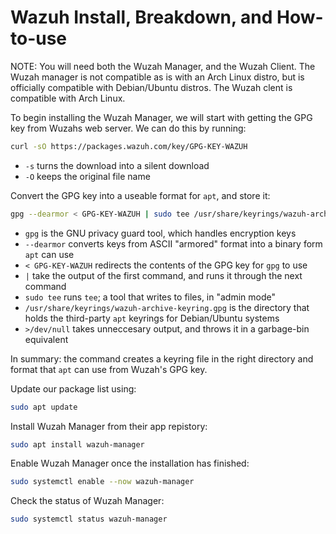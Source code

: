 # Wazuh Install, Breakdown, and How-to-use

NOTE: You will need both the Wuzah Manager, and the Wuzah Client. The Wuzah manager is not compatible as is with an Arch Linux distro, but is officially compatible with Debian/Ubuntu distros. The Wuzah clent is compatible with Arch Linux.

To begin installing the Wuzah Manager, we will start with getting the GPG key from Wuzahs web server. We can do this by running:
```bash
curl -sO https://packages.wazuh.com/key/GPG-KEY-WAZUH
```
- `-s` turns the download into a silent download
- `-O` keeps the original file name

Convert the GPG key into a useable format for `apt`, and store it:
```bash
gpg --dearmor < GPG-KEY-WAZUH | sudo tee /usr/share/keyrings/wazuh-archive-keyring.gpg >/dev/null
```
- `gpg` is the GNU privacy guard tool, which handles encryption keys
- `--dearmor` converts keys from ASCII "armored" format into a binary form `apt` can use
- `< GPG-KEY-WAZUH` redirects the contents of the GPG key for `gpg` to use
- `|` take the output of the first command, and runs it through the next command
- `sudo tee` runs `tee`; a tool that writes to files, in "admin mode" 
- `/usr/share/keyrings/wazuh-archive-keyring.gpg` is the directory that holds the third-party `apt` keyrings for Debian/Ubuntu systems
- `>/dev/null` takes unneccesary output, and throws it in a garbage-bin equivalent

In summary: the command creates a keyring file in the right directory and format that `apt` can use from Wuzah's GPG key.

Update our package list using:
```bash
sudo apt update
```
Install Wuzah Manager from their app repistory:
```bash
sudo apt install wazuh-manager
```
Enable Wuzah Manager once the installation has finished:
```bash
sudo systemctl enable --now wazuh-manager
```
Check the status of Wuzah Manager:
```bash
sudo systemctl status wazuh-manager
```

